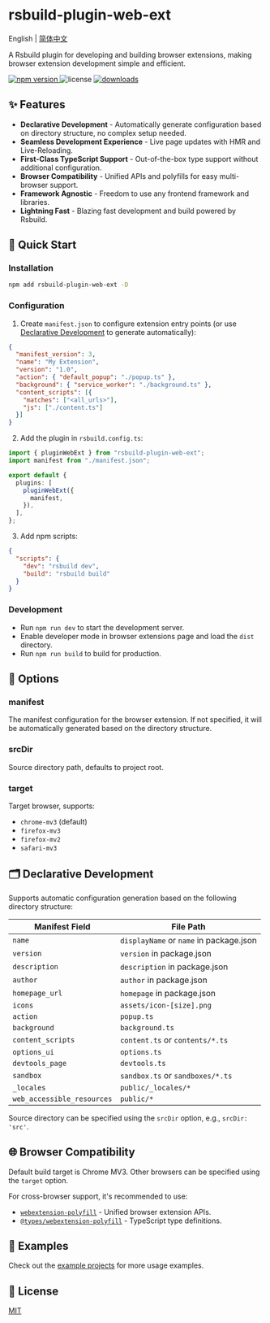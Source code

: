 # rsbuild-plugin-web-ext

English | [简体中文](./README-zh-CN.md)

A Rsbuild plugin for developing and building browser extensions, making browser extension development simple and efficient.

<p>
  <a href="https://npmjs.com/package/rsbuild-plugin-web-ext">
   <img src="https://img.shields.io/npm/v/rsbuild-plugin-web-ext?style=flat-square&colorA=564341&colorB=EDED91" alt="npm version" />
  </a>
  <img src="https://img.shields.io/badge/License-MIT-blue.svg?style=flat-square&colorA=564341&colorB=EDED91" alt="license" />
  <a href="https://npmcharts.com/compare/rsbuild-plugin-web-ext?minimal=true"><img src="https://img.shields.io/npm/dm/rsbuild-plugin-web-ext.svg?style=flat-square&colorA=564341&colorB=EDED91" alt="downloads" /></a>
</p>

## ✨ Features

- **Declarative Development** - Automatically generate configuration based on directory structure, no complex setup needed.
- **Seamless Development Experience** - Live page updates with HMR and Live-Reloading.
- **First-Class TypeScript Support** - Out-of-the-box type support without additional configuration.
- **Browser Compatibility** - Unified APIs and polyfills for easy multi-browser support.
- **Framework Agnostic** - Freedom to use any frontend framework and libraries.
- **Lightning Fast** - Blazing fast development and build powered by Rsbuild.

## 🚀 Quick Start

### Installation

```bash
npm add rsbuild-plugin-web-ext -D
```

### Configuration

1. Create `manifest.json` to configure extension entry points (or use [Declarative Development](#declarative-development) to generate automatically):

```json
{
  "manifest_version": 3,
  "name": "My Extension",
  "version": "1.0",
  "action": { "default_popup": "./popup.ts" },
  "background": { "service_worker": "./background.ts" },
  "content_scripts": [{ 
    "matches": ["<all_urls>"], 
    "js": ["./content.ts"] 
  }]
}
```

2. Add the plugin in `rsbuild.config.ts`:

```ts
import { pluginWebExt } from "rsbuild-plugin-web-ext";
import manifest from "./manifest.json";

export default {
  plugins: [
    pluginWebExt({
      manifest,
    }),
  ],
};
```

3. Add npm scripts:

```json
{
  "scripts": {
    "dev": "rsbuild dev",
    "build": "rsbuild build"
  }
}
```

### Development

- Run `npm run dev` to start the development server.
- Enable developer mode in browser extensions page and load the `dist` directory.
- Run `npm run build` to build for production.

## 📖 Options

### manifest

The manifest configuration for the browser extension. If not specified, it will be automatically generated based on the directory structure.

### srcDir

Source directory path, defaults to project root.

### target

Target browser, supports:
- `chrome-mv3` (default)
- `firefox-mv3`
- `firefox-mv2`
- `safari-mv3`

## 🗂️ Declarative Development

Supports automatic configuration generation based on the following directory structure:

| Manifest Field | File Path |
|--------------|---------|
| `name` | `displayName` or `name` in package.json |
| `version` | `version` in package.json |
| `description` | `description` in package.json |
| `author` | `author` in package.json |
| `homepage_url` | `homepage` in package.json |
| `icons` | `assets/icon-[size].png` |
| `action` | `popup.ts` |
| `background` | `background.ts` |
| `content_scripts` | `content.ts` or `contents/*.ts` |
| `options_ui` | `options.ts` |
| `devtools_page` | `devtools.ts` |
| `sandbox` | `sandbox.ts` or `sandboxes/*.ts` |
| `_locales` | `public/_locales/*` |
| `web_accessible_resources` | `public/*` |

Source directory can be specified using the `srcDir` option, e.g., `srcDir: 'src'`.

## 🌐 Browser Compatibility

Default build target is Chrome MV3. Other browsers can be specified using the `target` option.

For cross-browser support, it's recommended to use:

- [`webextension-polyfill`](https://www.npmjs.com/package/webextension-polyfill) - Unified browser extension APIs.
- [`@types/webextension-polyfill`](https://www.npmjs.com/package/@types/webextension-polyfill) - TypeScript type definitions.

## 📝 Examples

Check out the [example projects](./examples/) for more usage examples.

## 📄 License

[MIT](./LICENSE)
